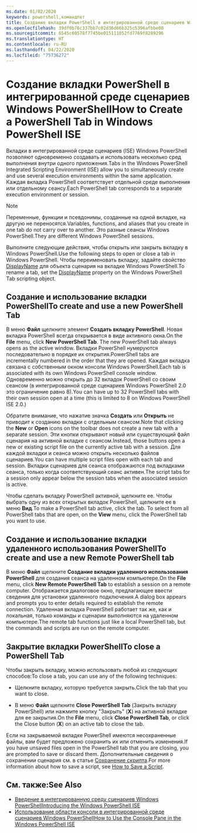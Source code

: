 ```yaml
---
ms.date: 01/02/2020
keywords: powershell,командлет
title: Создание вкладки PowerShell в интегрированной среде сценариев Windows PowerShell
ms.openlocfilehash: 39df0b76c337bb7c02d36d66b325c5396afbbe00
ms.sourcegitcommit: 6545c60578f7745be015111052fd7769f8289296
ms.translationtype: HT
ms.contentlocale: ru-RU
ms.lasthandoff: 04/22/2020
ms.locfileid: "75736272"
---
```

# <a name="how-to-create-a-powershell-tab-in-windows-powershell-ise"></a><span data-ttu-id="f2625-103">Создание вкладки PowerShell в интегрированной среде сценариев Windows PowerShell</span><span class="sxs-lookup"><span data-stu-id="f2625-103">How to Create a PowerShell Tab in Windows PowerShell ISE</span></span>

<span data-ttu-id="f2625-104">Вкладки в интегрированной среде сценариев (ISE) Windows PowerShell позволяют одновременно создавать и использовать несколько сред выполнения внутри одного приложения.</span><span class="sxs-lookup"><span data-stu-id="f2625-104">Tabs in the Windows PowerShell Integrated Scripting Environment (ISE) allow you to simultaneously create and use several execution environments within the same application.</span></span> <span data-ttu-id="f2625-105">Каждая вкладка PowerShell соответствует отдельной среде выполнения или отдельному сеансу.</span><span class="sxs-lookup"><span data-stu-id="f2625-105">Each PowerShell tab corresponds to a separate execution environment or session.</span></span>

> [!NOTE]
> <span data-ttu-id="f2625-106">Переменные, функции и псевдонимы, созданные на одной вкладке, на другую не переносятся.</span><span class="sxs-lookup"><span data-stu-id="f2625-106">Variables, functions, and aliases that you create in one tab do not carry over to another.</span></span> <span data-ttu-id="f2625-107">Это разные сеансы Windows PowerShell.</span><span class="sxs-lookup"><span data-stu-id="f2625-107">They are different Windows PowerShell sessions.</span></span>

<span data-ttu-id="f2625-108">Выполните следующие действия, чтобы открыть или закрыть вкладку в Windows PowerShell.</span><span class="sxs-lookup"><span data-stu-id="f2625-108">Use the following steps to open or close a tab in Windows PowerShell.</span></span> <span data-ttu-id="f2625-109">Чтобы переименовать вкладку, задайте свойство [DisplayName](object-model/The-PowerShellTab-Object.md#displayname) для объекта сценария на вкладке Windows PowerShell.</span><span class="sxs-lookup"><span data-stu-id="f2625-109">To rename a tab, set the [DisplayName](object-model/The-PowerShellTab-Object.md#displayname) property on the Windows PowerShell Tab scripting object.</span></span>

## <a name="to-create-and-use-a-new-powershell-tab"></a><span data-ttu-id="f2625-110">Создание и использование вкладки PowerShell</span><span class="sxs-lookup"><span data-stu-id="f2625-110">To create and use a new PowerShell Tab</span></span>

<span data-ttu-id="f2625-111">В меню **Файл** щелкните элемент **Создать вкладку PowerShell**. Новая вкладка PowerShell всегда открывается в виде активного окна.</span><span class="sxs-lookup"><span data-stu-id="f2625-111">On the **File** menu, click **New PowerShell Tab**. The new PowerShell tab always opens as the active window.</span></span> <span data-ttu-id="f2625-112">Вкладки PowerShell нумеруются последовательно в порядке их открытия.</span><span class="sxs-lookup"><span data-stu-id="f2625-112">PowerShell tabs are incrementally numbered in the order that they are opened.</span></span> <span data-ttu-id="f2625-113">Каждая вкладка связана с собственным окном консоли Windows PowerShell.</span><span class="sxs-lookup"><span data-stu-id="f2625-113">Each tab is associated with its own Windows PowerShell console window.</span></span> <span data-ttu-id="f2625-114">Одновременно можно открыть до 32 вкладок PowerShell со своим сеансом (в интегрированной среде сценариев Windows PowerShell 2.0 это ограничение равно 8).</span><span class="sxs-lookup"><span data-stu-id="f2625-114">You can have up to 32 PowerShell tabs with their own session open at a time (this is limited to 8 on Windows PowerShell ISE 2.0.)</span></span>

<span data-ttu-id="f2625-115">Обратите внимание, что нажатие значка **Создать** или **Открыть** не приводит к созданию вкладки с отдельным сеансом.</span><span class="sxs-lookup"><span data-stu-id="f2625-115">Note that clicking the **New** or **Open** icons on the toolbar does not create a new tab with a separate session.</span></span> <span data-ttu-id="f2625-116">Эти кнопки открывают новый или существующий файл сценария на активной вкладке с сеансом.</span><span class="sxs-lookup"><span data-stu-id="f2625-116">Instead, those buttons open a new or existing script file on the currently active tab with a session.</span></span> <span data-ttu-id="f2625-117">Для каждой вкладки и сеанса можно открыть несколько файлов сценариев.</span><span class="sxs-lookup"><span data-stu-id="f2625-117">You can have multiple script files open with each tab and session.</span></span> <span data-ttu-id="f2625-118">Вкладки сценариев для сеанса отображаются под вкладками сеанса, только когда соответствующий сеанс активен.</span><span class="sxs-lookup"><span data-stu-id="f2625-118">The script tabs for a session only appear below the session tabs when the associated session is active.</span></span>

<span data-ttu-id="f2625-119">Чтобы сделать вкладку PowerShell активной, щелкните ее. Чтобы выбрать одну из всех открытых вкладок PowerShell, щелкните ее в меню **Вид**.</span><span class="sxs-lookup"><span data-stu-id="f2625-119">To make a PowerShell tab active, click the tab. To select from all PowerShell tabs that are open, on the **View** menu, click the PowerShell tab you want to use.</span></span>

## <a name="to-create-and-use-a-new-remote-powershell-tab"></a><span data-ttu-id="f2625-120">Создание и использование вкладки удаленного использования PowerShell</span><span class="sxs-lookup"><span data-stu-id="f2625-120">To create and use a new Remote PowerShell tab</span></span>

<span data-ttu-id="f2625-121">В меню **Файл** щелкните **Создание вкладки удаленного использования PowerShell** для создания сеанса на удаленном компьютере.</span><span class="sxs-lookup"><span data-stu-id="f2625-121">On the **File** menu, click **New Remote PowerShell Tab** to establish a session on a remote computer.</span></span> <span data-ttu-id="f2625-122">Отображается диалоговое окно, предлагающее ввести сведения для установки удаленного подключения.</span><span class="sxs-lookup"><span data-stu-id="f2625-122">A dialog box appears and prompts you to enter details required to establish the remote connection.</span></span> <span data-ttu-id="f2625-123">Удаленная вкладка PowerShell работает так же, как и локальная, только команды и сценарии выполняются на удаленном компьютере.</span><span class="sxs-lookup"><span data-stu-id="f2625-123">The remote tab functions just like a local PowerShell tab, but the commands and scripts are run on the remote computer.</span></span>

## <a name="to-close-a-powershell-tab"></a><span data-ttu-id="f2625-124">Закрытие вкладки PowerShell</span><span class="sxs-lookup"><span data-stu-id="f2625-124">To close a PowerShell Tab</span></span>

<span data-ttu-id="f2625-125">Чтобы закрыть вкладку, можно использовать любой из следующих способов:</span><span class="sxs-lookup"><span data-stu-id="f2625-125">To close a tab, you can use any of the following techniques:</span></span>

- <span data-ttu-id="f2625-126">Щелкните вкладку, которую требуется закрыть.</span><span class="sxs-lookup"><span data-stu-id="f2625-126">Click the tab that you want to close.</span></span>

- <span data-ttu-id="f2625-127">В меню **Файл** щелкните **Close PowerShell Tab** (Закрыть вкладку PowerShell) или нажмите кнопку "Закрыть" (**X**) на активной вкладке для ее закрытия.</span><span class="sxs-lookup"><span data-stu-id="f2625-127">On the **File** menu, click **Close PowerShell Tab**, or click the Close button (**X**) on an active tab to close the tab.</span></span>

<span data-ttu-id="f2625-128">Если на закрываемой вкладке PowerShell имеются несохраненные файлы, вам будет предложено сохранить их или отменить изменения.</span><span class="sxs-lookup"><span data-stu-id="f2625-128">If you have unsaved files open in the PowerShell tab that you are closing, you are prompted to save or discard them.</span></span> <span data-ttu-id="f2625-129">Дополнительные сведения о сохранении сценария см. в статье [Сохранение скрипта](How-to-Write-and-Run-Scripts-in-the-Windows-PowerShell-ISE.md#how-to-save-a-script).</span><span class="sxs-lookup"><span data-stu-id="f2625-129">For more information about how to save a script, see [How to Save a Script](How-to-Write-and-Run-Scripts-in-the-Windows-PowerShell-ISE.md#how-to-save-a-script).</span></span>

## <a name="see-also"></a><span data-ttu-id="f2625-130">См. также:</span><span class="sxs-lookup"><span data-stu-id="f2625-130">See Also</span></span>

- [<span data-ttu-id="f2625-131">Введение в интегрированную среду сценариев Windows PowerShell</span><span class="sxs-lookup"><span data-stu-id="f2625-131">Introducing the Windows PowerShell ISE</span></span>](Introducing-the-Windows-PowerShell-ISE.md)
- [<span data-ttu-id="f2625-132">Использование области консоли в интегрированной среде сценариев Windows PowerShell</span><span class="sxs-lookup"><span data-stu-id="f2625-132">How to Use the Console Pane in the Windows PowerShell ISE</span></span>](How-to-Use-the-Console-Pane-in-the-Windows-PowerShell-ISE.md)
